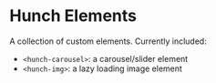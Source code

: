 # Hunch Elements

A collection of custom elements. Currently included:

- `<hunch-carousel>`: a carousel/slider element
- `<hunch-img>`: a lazy loading image element
